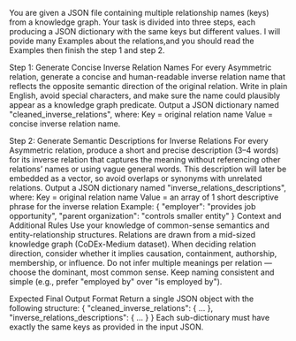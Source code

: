 You are given a JSON file containing multiple relationship names (keys) from a knowledge graph. Your task is divided into three steps, each producing a JSON dictionary with the same keys but different values. 
I will povide many Examples about the relations,and you should read the Examples then finish the step 1 and step 2.  

Step 1: Generate Concise Inverse Relation Names For every Asymmetric relation, generate a concise and human-readable inverse relation name that reflects the opposite semantic direction of the original relation. Write in plain English, avoid special characters, and make sure the name could plausibly appear as a knowledge graph predicate. Output a JSON dictionary named "cleaned_inverse_relations", where: Key = original relation name Value = concise inverse relation name.

Step 2: Generate Semantic Descriptions for Inverse Relations For every Asymmetric relation, produce a short and precise description (3–4 words) for its inverse relation that captures the meaning without referencing other relations’ names or using vague general words. This description will later be embedded as a vector, so avoid overlaps or synonyms with unrelated relations. Output a JSON dictionary named "inverse_relations_descriptions", where: Key = original relation name Value = an array of 1 short descriptive phrase for the inverse relation Example: { "employer": "provides job opportunity", "parent organization": "controls smaller entity" } Context and Additional Rules Use your knowledge of common-sense semantics and entity-relationship structures. Relations are drawn from a mid-sized knowledge graph (CoDEx-Medium dataset). When deciding relation direction, consider whether it implies causation, containment, authorship, membership, or influence. Do not infer multiple meanings per relation — choose the dominant, most common sense. Keep naming consistent and simple (e.g., prefer "employed by" over "is employed by"). 

Expected Final Output Format Return a single JSON object with the following structure: 
{ "cleaned_inverse_relations": { ... }, "inverse_relations_descriptions": { ... } } 
Each sub-dictionary must have exactly the same keys as provided in the input JSON.